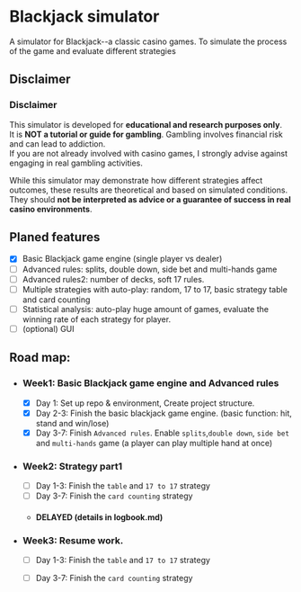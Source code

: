 # Blackjack simulator

A simulator for Blackjack--a classic casino games. To simulate the process of the game and evaluate different strategies

## Disclaimer
### Disclaimer
This simulator is developed for **educational and research purposes only**.  
It is **NOT a tutorial or guide for gambling**. Gambling involves financial risk and can lead to addiction.  
If you are not already involved with casino games, I strongly advise against engaging in real gambling activities.  

While this simulator may demonstrate how different strategies affect outcomes, these results are theoretical and based on simulated conditions.  
They should **not be interpreted as advice or a guarantee of success in real casino environments**.

## Planed features
- [x] Basic Blackjack game engine (single player vs dealer)
- [ ] Advanced rules: splits, double down, side bet and multi-hands game
- [ ] Advanced rules2: number of decks, soft 17 rules. 
- [ ] Multiple strategies with auto-play: random, 17 to 17, basic strategy table and card counting
- [ ] Statistical analysis: auto-play huge amount of games, evaluate the winning rate of each strategy for player.
- [ ] (optional) GUI

## Road map:
- ### Week1: Basic Blackjack game engine and Advanced rules
  - [x] Day 1: Set up repo & environment, Create project structure.
  - [x] Day 2-3: Finish the basic blackjack game engine. (basic function: hit, stand and win/lose)
  - [x] Day 3-7: Finish `Advanced rules`. Enable `splits`,`double down`, `side bet` and `multi-hands` game (a player can play multiple hand at once)
- ### Week2: Strategy part1
  - [ ] Day 1-3: Finish the `table` and `17 to 17` strategy
  - [ ] Day 3-7: Finish the `card counting` strategy
  - #### DELAYED (details in logbook.md)
- ### Week3: Resume work.
  - [ ] Day 1-3: Finish the `table` and `17 to 17` strategy
  - [ ] Day 3-7: Finish the `card counting` strategy
  

